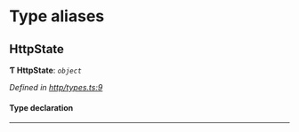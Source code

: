 

# Type aliases

<a id="httpstate"></a>

##  HttpState

**Ƭ HttpState**: *`object`*

*Defined in [http/types.ts:9](https://github.com/polkadot-js/api/blob/aef4b74/packages/rpc-provider/src/http/types.ts#L9)*

#### Type declaration

___

